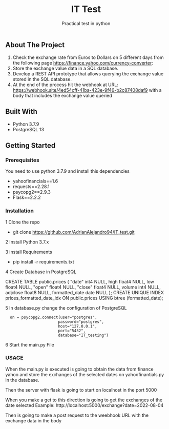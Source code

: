 <br/>
<p align="center">
  <h1 align="center">IT Test</h1>

  <p align="center">
    Practical test in python
    <br/>
    <br/>
  </p>
</p>



## About The Project

1. Check the exchange rate from Euros to Dollars on 5 different days from the following page https://finance.yahoo.com/currency-converter:
2. Store the exchange value data in a SQL database.
3. Develop a REST API prototype that allows querying the exchange value stored in the SQL database.
4. At the end of the process hit the webhook at URL: https://webhook.site/4ed54cff-41ba-423e-9f46-b2c87408daf9 with a body that includes the exchange value queried


## Built With

* Python 3.7.9
* PostgreSQL 13



## Getting Started


### Prerequisites

You need to use python 3.7.9 and install this dependencies

* yahoofinancials==1.6
* requests==2.28.1
* psycopg2==2.9.3
* Flask==2.2.2


### Installation

1 Clone the repo
* git clone https://github.com/AdrianAlejandro94/IT_test.git

2 Install Python 3.7.x

3 install Requirements
* pip install -r requirements.txt

4 Create Database in PostgreSQL

CREATE TABLE public.prices (
	"date" int4 NULL,
	high float4 NULL,
	low float4 NULL,
	"open" float4 NULL,
	"close" float4 NULL,
	volume int4 NULL,
	adjclose float8 NULL,
	formatted_date date NULL
);
CREATE UNIQUE INDEX prices_formatted_date_idx ON public.prices USING btree (formatted_date);


5 In database.py change the configuration of PostgreSQL 

      on = psycopg2.connect(user="postgres",
                           password="postgres",
                           host="127.0.0.1",
                           port="5432",
                           database="IT_testing")


6 Start the main.py File


### USAGE

When the main.py is executed is going to obtain the data from finance yahoo
and store the exchanges of the selected dates on yahoofinantials.py in the database.

Then the server with flask is going to start on localhost in the port 5000

When you make a get to this direction is going to get the exchanges of the date selected
Example: http://localhost:5000/exchange?date=2022-08-04

Then is going to make a post request to the weebhook URL with the exchange data in the body